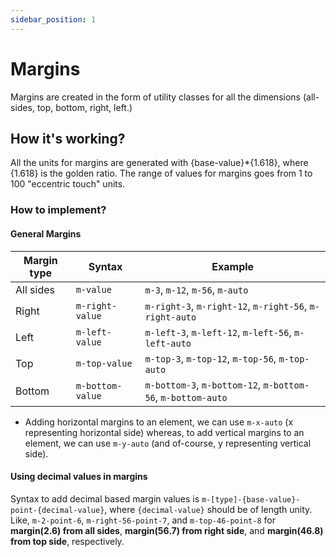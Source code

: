 ```yaml
---
sidebar_position: 1
---
```


# Margins

Margins are created in the form of utility classes for all the dimensions (all-sides, top, bottom, right, left.)

## How it's working?

All the units for margins are generated with {base-value}*{1.618}, where {1.618} is the golden ratio.
The range of values for margins goes from 1 to 100 "eccentric touch" units.

### How to implement?

#### General Margins

| Margin type | Syntax | Example |
|-------------|--------|---------|
| All sides | `m-value` | `m-3`, `m-12`, `m-56`, `m-auto` |
| Right | `m-right-value` | `m-right-3`, `m-right-12`, `m-right-56`, `m-right-auto` |
| Left | `m-left-value` | `m-left-3`, `m-left-12`, `m-left-56`, `m-left-auto` |
| Top | `m-top-value` | `m-top-3`, `m-top-12`, `m-top-56`, `m-top-auto` |
| Bottom | `m-bottom-value` | `m-bottom-3`, `m-bottom-12`, `m-bottom-56`, `m-bottom-auto` |

- Adding horizontal margins to an element, we can use `m-x-auto` (x representing horizontal side) whereas, to add vertical margins
to an element, we can use `m-y-auto` (and of-course, y representing vertical side).

#### Using decimal values in margins

Syntax to add decimal based margin values is `m-[type]-{base-value}-point-{decimal-value}`, where `{decimal-value}` should be of length unity. Like, `m-2-point-6`, `m-right-56-point-7`, and `m-top-46-point-8` for **margin(2.6) from all sides**, **margin(56.7) from right side**, and **margin(46.8) from top side**, respectively.
